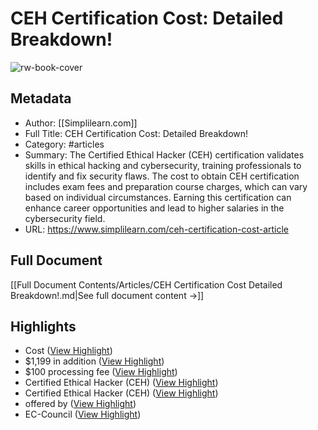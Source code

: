 # CEH Certification Cost: Detailed Breakdown!

![rw-book-cover](https://www.simplilearn.com/ice9/free_resources_article_thumb/CEH_certificationcost.jpg)

## Metadata
- Author: [[Simplilearn.com]]
- Full Title: CEH Certification Cost: Detailed Breakdown!
- Category: #articles
- Summary: The Certified Ethical Hacker (CEH) certification validates skills in ethical hacking and cybersecurity, training professionals to identify and fix security flaws. The cost to obtain CEH certification includes exam fees and preparation course charges, which can vary based on individual circumstances. Earning this certification can enhance career opportunities and lead to higher salaries in the cybersecurity field.
- URL: https://www.simplilearn.com/ceh-certification-cost-article

## Full Document
[[Full Document Contents/Articles/CEH Certification Cost Detailed Breakdown!.md|See full document content →]]

## Highlights
- Cost ([View Highlight](https://read.readwise.io/read/01jr8yfzj02wx8r3n3xyd6xvfc))
- $1,199 in addition ([View Highlight](https://read.readwise.io/read/01jr8yhcwt9vz0j64thgz3901s))
- $100 processing fee ([View Highlight](https://read.readwise.io/read/01jr8yhfj1hpz6fc441m5837k7))
- Certified Ethical Hacker (CEH) ([View Highlight](https://read.readwise.io/read/01jr8ydxacj7a3948h88dmva7t))
- Certified Ethical Hacker (CEH) ([View Highlight](https://read.readwise.io/read/01jr8yc9f9t0k45tw8smf4xp80))
- offered by ([View Highlight](https://read.readwise.io/read/01jr8yczdzc2xymjt2ht7y4ejy))
- EC-Council ([View Highlight](https://read.readwise.io/read/01jr8yd6m435rgd0h7491anrj7))

